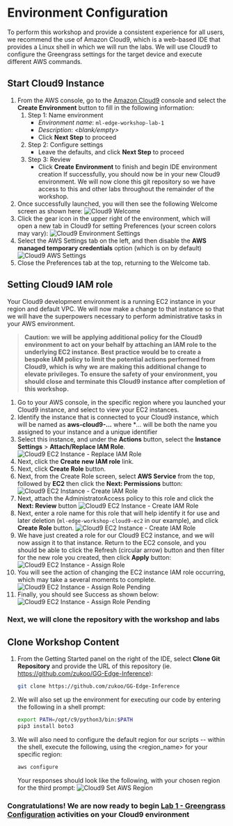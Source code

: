 # Environment Configuration

To perform this workshop and provide a consistent experience for all users, we recommend the use of Amazon Cloud9, which is a web-based IDE that provides a Linux shell in which we will run the labs. We will use Cloud9 to configure the Greengrass settings for the target device and execute different AWS commands.

## Start Cloud9 Instance

1. From the AWS console, go to the [Amazon Cloud9](https://console.aws.amazon.com/cloud9/home?region=us-east-1) console and select the **Create Environment** button to fill in the following information:
    1. Step 1: Name environment
        - *Environment name*: `ml-edge-workshop-lab-1`
        - *Description*: *\<blank/empty\>*
        - Click **Next Step** to proceed
    1. Step 2: Configure settings
        - Leave the defaults, and click **Next Step** to proceed
    1. Step 3: Review
        - Click **Create Environment** to finish and begin IDE environment creation
   If successfully, you should now be in your new Cloud9 environment. We will now clone this git repository so we have access to this and other labs throughout the remainder of the workshop.
1. Once successfully launched, you will then see the following Welcome screen as shown here: ![Cloud9 Welcome](./images/cloud9_welcome.png)
1. Click the gear icon in the upper right of the environment, which will open a new tab in Cloud9 for setting Preferences (your screen colors may vary): ![Cloud9 Environment Settings](./images/cloud9_settings.png)
1. Select the AWS Settings tab on the left, and then disable the **AWS managed temporary credentials** option (which is on by default) ![Cloud9 AWS Settings](./images/cloud9_disable_aws_credentials.png)
1. Close the Preferences tab at the top, returning to the Welcome tab.

## Setting Cloud9 IAM role

Your Cloud9 development environment is a running EC2 instance in your region and default VPC. We will now make a change to that instance so that we will have the superpowers necessary to perform administrative tasks in your AWS environment.

> **Caution: we will be applying additional policy for the Cloud9 environment to act on your behalf by attaching an IAM role to the underlying EC2 instance. Best practice would be to create a bespoke IAM policy to limit the potential actions performed from Cloud9, which is why we are making this additional change to elevate privileges. To ensure the safety of your environment, you should close and terminate this Cloud9 instance after completion of this workshop.**

1. Go to your AWS console, in the specific region where you launched your Cloud9 instance, and select to view your EC2 instances.
1. Identify the instance that is connected to your Cloud9 instance, which will be named as **aws-cloud9-...** where **...* will be both the name you assigned to your instance and a unique identifier
1. Select this instance, and under the **Actions** button, select the **Instance Settings** > **Attach/Replace IAM Role**.
    ![Cloud9 EC2 Instance - Replace IAM Role](./images/ec2_replace_iam_role.png)
1. Next, click the **Create new IAM role** link.
1. Next, click **Create Role** button.
1. Next, from the Create Role screen, select **AWS Service** from the top, followed by **EC2** then click the **Next: Permissions** button:
    ![Cloud9 EC2 Instance - Create IAM Role](./images/iam_create_role_1.png)
1. Next, attach the AdministratorAccess policy to this role and click the **Next: Review** button
    ![Cloud9 EC2 Instance - Create IAM Role](./images/iam_create_role_2.png)
1. Next, enter a role name for this role that will help identify it for use and later deletion (`ml-edge-workshop-cloud9-ec2` in our example), and click **Create Role** button.
    ![Cloud9 EC2 Instance - Create IAM Role](./images/iam_create_role_3.png)
1. We have just created a role for our Cloud9 EC2 instance, and we will now assign it to that instance. Return to the EC2 console, and you should be able to click the Refresh (circular arrow) button and then filter for the new role you created, then click **Apply** button:
    ![Cloud9 EC2 Instance - Assign Role](./images/ec2_assign_role.png)
1. You will see the action of changing the EC2 instance IAM role occurring, which may take a several moments to complete.
    ![Cloud9 EC2 Instance - Assign Role Pending](./images/ec2_assign_role_processing.png)
1. Finally, you should see Success as shown below:
    ![Cloud9 EC2 Instance - Assign Role Pending](./images/ec2_assign_role_success.png)

### Next, we will clone the repository with the workshop and labs

## Clone Workshop Content

1. From the Getting Started panel on the right of the IDE, select **Clone Git Repository** and provide the URL of this repository (ie. https://github.com/zukoo/GG-Edge-Inference):
    ```bash
    git clone https://github.com/zukoo/GG-Edge-Inference
    ```
1. We will also set up the environment for executing our code by entering the following in a shell prompt:
    ```bash
    export PATH=/opt/c9/python3/bin:$PATH
    pip3 install boto3
    ```

1. We will also need to configure the default region for our scripts -- within the shell, execute the following, using the \<region_name\> for your specific region:
    ```bash
    aws configure
    ```
    Your responses should look like the following, with your chosen region for the third prompt:
    ![Cloud9 Set AWS Region](./images/cloud9_region.png)

### Congratulations! We are now ready to begin [Lab 1 - Greengrass Configuration](https://github.com/zukoo/GG-Edge-Inference/tree/master/1-greengrass-configuration) activities on your Cloud9 environment
